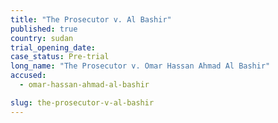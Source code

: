 ```yaml
---
title: "The Prosecutor v. Al Bashir"
published: true
country: sudan
trial_opening_date:
case_status: Pre-trial
long_name: "The Prosecutor v. Omar Hassan Ahmad Al Bashir"
accused:
  - omar-hassan-ahmad-al-bashir

slug: the-prosecutor-v-al-bashir
---
```


